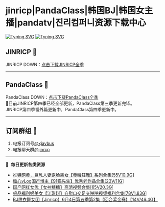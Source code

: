# jinricp|PandaClass|韩国BJ|韩国女主播|pandatv|진리컴퍼니资源下载中心   
[![Typing SVG](https://readme-typing-svg.herokuapp.com?font=Fira+Code&pause=1000&center=true&vCenter=true&random=true&width=435&lines=所有链接都需要翻墙访问)](https://jinri-cp.neocities.org/free.html)
[![Typing SVG](https://readme-typing-svg.herokuapp.com?font=Fira+Code&pause=1000&center=true&vCenter=true&random=true&width=435&lines=点击进入福利资源下载中心)](https://pandaclass.neocities.org/)
## JINRICP 👋   
JINRICP DOWN：[点击下载JINRICP全季](https://mypikpak.com/s/VODz7HXQoqcX0UrvaXfDtFoPo1)
****
## PandaClass 💯   
PandaClass DOWN：[点击下载PandaClass全季](https://mypikpak.com/s/VOKOTZkoEnkyvCnELVSquM97o1)   
💞目前JINRICP第四季已经全部更新，PandaClass第三季更新完毕。   
JINRICP第四季番外篇更新中，PandaClass第四季更新中。
****
## 订阅群组 🔞
1. 电报订阅号[@xjavbus](https://t.me/xjavbus)
2. 电报聊天群[@jinrcp](https://t.me/jinrcp)
**** 
📕 &nbsp;**每日更新各类资源**
<!-- BLOG-POST-LIST:START -->
- [推特网黄，巨乳人妻露脸熟女【赤鳞狂舞】系列合集[55V10.9G]](https://fuli.rulel.com/405.html)
- [糖心vLog国产博主【91猫先生】优秀老作品合集[23V/11G]](https://fuli.rulel.com/403.html)
- [国产网红女优【女神糖糖】高清视频合集[65V20.3G]](https://fuli.rulel.com/402.html)
- [极品福利姬美女【江琪琪】自慰口交足交啪啪视频福利合集[78V1.83G]](https://fuli.rulel.com/401.html)
- [BJ脱衣舞女团【Jinricp】6月4日第五季第2集【回合奖金赛】【14V/46.4G】](https://fuli.rulel.com/400.html)
<!-- BLOG-POST-LIST:END -->
